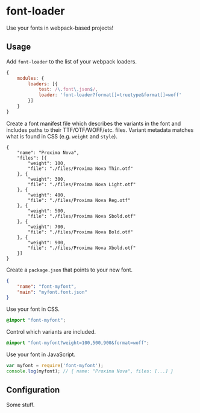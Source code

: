 # font-loader

Use your fonts in webpack-based projects!

## Usage

Add `font-loader` to the list of your webpack loaders.

```javascript
{
	modules: {
		loaders: [{
			test: /\.font\.json$/,
			loader: 'font-loader?format[]=truetype&format[]=woff'
		}]
	}
}
```

Create a font manifest file which describes the variants in the font and includes paths to their TTF/OTF/WOFF/etc. files. Variant metadata matches what is found in CSS (e.g. `weight` and `style`).

```json5
{
	"name": "Proxima Nova",
	"files": [{
		"weight": 100,
		"file": "./files/Proxima Nova Thin.otf"
	}, {
		"weight": 300,
		"file": "./files/Proxima Nova Light.otf"
	}, {
		"weight": 400,
		"file": "./files/Proxima Nova Reg.otf"
	}, {
		"weight": 500,
		"file": "./files/Proxima Nova Sbold.otf"
	}, {
		"weight": 700,
		"file": "./files/Proxima Nova Bold.otf"
	}, {
		"weight": 900,
		"file": "./files/Proxima Nova Xbold.otf"
	}]
}

```

Create a `package.json` that points to your new font.

```json
{
	"name": "font-myfont",
	"main": "myfont.font.json"
}
```

Use your font in CSS.

```css
@import "font-myfont";
```

Control which variants are included.

```css
@import "font-myfont?weight=100,500,900&format=woff";
```

Use your font in JavaScript.

```javascript
var myfont = require('font-myfont');
console.log(myfont); // { name: "Proxima Nova", files: [...] }
```

## Configuration

Some stuff.
